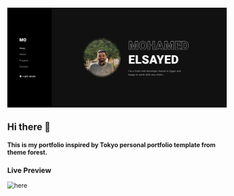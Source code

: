 ![This is my portfolio inspired by Tokyo personal portfolio template from theme forest.](https://github.com/mohamedelsaid72/Mo/blob/main/PortfolioTemplate.PNG?raw=true)
## Hi there 👋
#### This is my portfolio inspired by Tokyo personal portfolio template from theme forest.

### Live Preview
![here](https://mohamedelsaid72.github.io/Mo/)  





